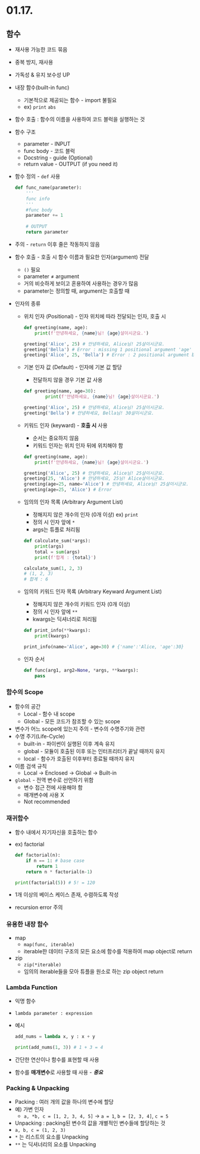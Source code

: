 # 01.17.

## 함수

- 재사용 가능한 코드 묶음
- 중복 방지, 재사용
- 가독성 & 유지 보수성 UP
- 내장 함수(built-in func)
    - 기본적으로 제공되는 함수 - import 불필요
    - ex) `print` `abs`
- 함수 호출 : 함수의 이름을 사용하여 코드 블럭을 실행하는 것
- 함수 구조
    - parameter - INPUT
    - func body - 코드 블럭
    - Docstring - guide (Optional)
    - return value - OUTPUT (if you need it)
- 함수 정의 - `def` 사용
    
    ```python
    def func_name(parameter):
        '''
    	func info
    	'''
    	#func body
    	parameter += 1
    	
    	# OUTPUT
    	return parameter
    ```
    
- 주의 - `return` 이후 줄은 작동하지 않음
- 함수 호출 - 호출 시 함수 이름과 필요한 인자(argument) 전달
    - `()` 필요
    - parameter ≠ argument
    - 거의 비슷하게 보이고 혼용하여 사용하는 경우가 많음
    - parameter는 정의할 때, argument는 호출할 때
- 인자의 종류
    - 위치 인자 (Positional) - 인자 위치에 따라 전달되는 인자, 호출 시
        
        ```python
        def greeting(name, age):
        	print(f'안녕하세요, {name}님! {age}살이시군요.')
        
        greeting('Alice', 25) # 안녕하세요, Alice님! 25살이시군요.
        greeting('Bella') # Error : missing 1 positional argument 'age'
        greeting('Alice', 25, 'Bella') # Error : 2 positional argument but 3 were given
        ```
        
    - 기본 인자 값 (Default) - 인자에 기본 값 할당
        - 전달하지 않을 경우 기본 값 사용
        
        ```python
        def greeting(name, age=30):
        		print(f'안녕하세요, {name}님! {age}살이시군요.')
        
        greeting('Alice', 25) # 안녕하세요, Alice님! 25살이시군요.
        greeting('Bella') # 안녕하세요, Bella님! 30살이시군요.
        ```
        
    - 키워드 인자 (keyward) - **호출 시** 사용
        - 순서는 중요하지 않음
        - 키워드 인자는 위치 인자 뒤에 위치해야 함
        
        ```python
        def greeting(name, age):
        	print(f'안녕하세요, {name}님! {age}살이시군요.')
        
        greeting('Alice', 25) # 안녕하세요, Alice님! 25살이시군요.
        greeting(25, 'Alice') # 안녕하세요, 25님! Alice살이시군요.
        greeting(age=25, name='Alice') # 안녕하세요, Alice님! 25살이시군요.
        greeting(age=25, 'Alice') # Error
        ```
        
    - 임의의 인자 목록 (Arbitrary Argument List)
        - 정해지지 않은 개수의 인자 (0개 이상) ex) `print`
        - 정의 시 인자 앞에 `*`
        - args는 튜플로 처리됨
        
        ```python
        def calculate_sum(*args):
        	print(args)
        	total = sum(args)
        	print(f'합계 : {total}')
        
        calculate_sum(1, 2, 3)
        # (1, 2, 3)
        # 합계 : 6
        ```
        
    - 임의의 키워드 인자 목록 (Arbitrary Keyward Argument List)
        - 정해지지 않은 개수의 키워드 인자 (0개 이상)
        - 정의 시 인자 앞에 `**`
        - kwargs는 딕셔너리로 처리됨
        
        ```python
        def print_info(**kwargs):
        	print(kwargs)
        
        print_info(name='Alice', age=30) # {'name':'Alice, 'age':30}
        ```
        
    - 인자 순서
        
        ```python
        def func(arg1, arg2=None, *args, **kwargs):
        	pass
        ```
        

### 함수의 Scope

- 함수의 공간
    - Local - 함수 내 scope
    - Global - 모든 코드가 참조할 수 있는 scope
- 변수가 어느 scope에 있는지 주의 - 변수의 수명주기와 관련
- 수명 주기(Life-Cycle)
    - built-in - 파이썬이 실행된 이후 계속 유지
    - global - 모듈이 호출된 이후 또는 인터프리터가 끝날 때까지 유지
    - local - 함수가 호출된 이후부터 종료될 때까지 유지
- 이름 검색 규칙
    - Local → Enclosed → Global → Built-in
- `global` - 전역 변수로 선언하기 위함
    - 변수 접근 전에 사용해야 함
    - 매개변수에 사용 X
    - Not recommended

### 재귀함수

- 함수 내에서 자기자신을 호출하는 함수
- ex) factorial
    
    ```python
    def factorial(n):
    	if n == 1: # base case
    		return 1
    	return n * factorial(n-1)
    
    print(factorial(5)) # 5! = 120
    ```
    
- 1개 이상의 베이스 케이스 존재, 수렴하도록 작성
- recursion error 주의

### 유용한 내장 함수

- map
    - `map(func, iterable)`
    - iterable한 데이터 구조의 모든 요소에 함수를 적용하여 map object로 return
- zip
    - `zip(*iterable)`
    - 임의의 iterable들을 모아 튜플을 원소로 하는 zip object  return

### Lambda Function

- 익명 함수
- `lambda parameter : expression`
- 예시
    
    ```python
    add_nums = lambda x, y : x + y
    
    print(add_nums(1, 3)) # 1 + 3 = 4
    ```
    
- 간단한 연산이나 함수를 표현할 때 사용
- 함수를 **매개변수**로 사용할 때 사용 - ***중요***

### Packing & Unpacking

- Packing : 여러 개의 값을 하나의 변수에 할당
- 예) 가변 인자
    - `a, *b, c = [1, 2, 3, 4, 5]` → `a = 1`, `b = [2, 3, 4]`, `c = 5`
- Unpacking : packing된 변수의 값을 개별적인 변수들에 할당하는 것
- `a, b, c = (1, 2, 3)`
- `*` 는 리스트의 요소를 Unpacking
- `**` 는 딕셔너리의 요소를 Unpacking